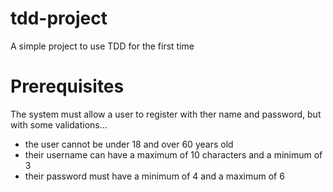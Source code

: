 # tdd-project

A simple project to use TDD for the first time

# Prerequisites

The system must allow a user to register with ther name and password, but with some validations...

- the user cannot be under 18 and over 60 years old
- their username can have a maximum of 10 characters and a minimum of 3
- their password must have a minimum of 4 and a maximum of 6

